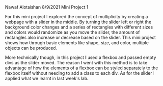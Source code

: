 Nawaf Alotaishan   8/9/2021 Mini Project 1

For this mini project I explored the concept of multiplicity by creating a webpage with a slider in the middle. By turning the slider left or right the background color changes and a series of rectangles with different sizes and colors would randomize as you move the slider, the amount of rectangles also increase or decrease based on the slider. This mini project shows how through basic elements like shape, size, and color, multiple objects can be produced.

More technically though, in this project I used a flexbox and passed empty divs as the slider moved. The reason I went with this method is to take advantage of how the elements of a flexbox can be styled separately to the flexbox itself without needing to add a class to each div. As for the slider I applied what we learnt in last week's lab.
